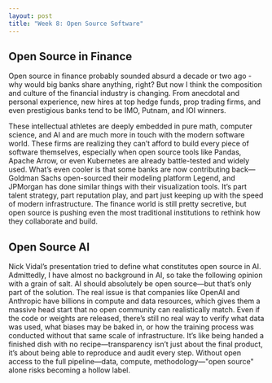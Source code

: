```yaml
---
layout: post
title: "Week 8: Open Source Software"
---
```



## Open Source in Finance
Open source in finance probably sounded absurd a decade or two ago - why would big banks share anything, right? But now I think the composition and culture of the financial industry is changing. From anecdotal and personal experience, new hires at top hedge funds, prop trading firms, and even prestigious banks tend to be IMO, Putnam, and IOI winners. 
<!--more-->
These intellectual athletes are deeply embedded in pure math, computer science, and AI and are much more in touch with the modern software world. These firms are realizing they can’t afford to build every piece of software themselves, especially when open source tools like Pandas, Apache Arrow, or even Kubernetes are already battle-tested and widely used. What’s even cooler is that some banks are now contributing back—Goldman Sachs open-sourced their modeling platform Legend, and JPMorgan has done similar things with their visualization tools. It’s part talent strategy, part reputation play, and part just keeping up with the speed of modern infrastructure. The finance world is still pretty secretive, but open source is pushing even the most traditional institutions to rethink how they collaborate and build.


## Open Source AI
Nick Vidal’s presentation tried to define what constitutes open source in AI. Admittedly, I have almost no background in AI, so take the following opinion with a grain of salt. AI should absolutely be open source—but that’s only part of the solution. The real issue is that companies like OpenAI and Anthropic have billions in compute and data resources, which gives them a massive head start that no open community can realistically match. Even if the code or weights are released, there’s still no real way to verify what data was used, what biases may be baked in, or how the training process was conducted without that same scale of infrastructure. It’s like being handed a finished dish with no recipe—transparency isn’t just about the final product, it’s about being able to reproduce and audit every step. Without open access to the full pipeline—data, compute, methodology—"open source" alone risks becoming a hollow label.
